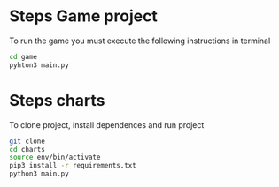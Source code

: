 # Steps Game project
To run the game you must execute the following instructions in terminal
```sh
cd game
pyhton3 main.py
```

# Steps charts
To clone project, install dependences and run project

```sh
git clone
cd charts
source env/bin/activate
pip3 install -r requirements.txt
python3 main.py
```
